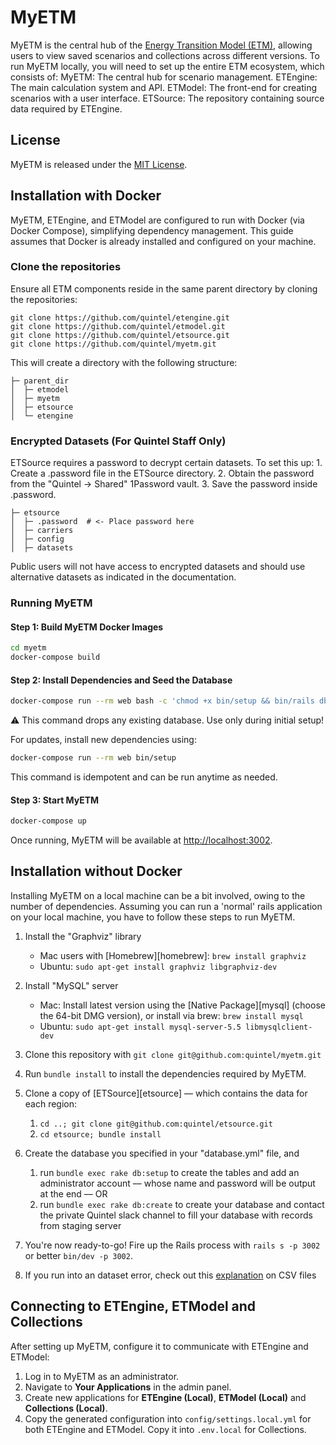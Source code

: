 # MyETM

MyETM is the central hub of the [Energy Transition Model (ETM)](http://energytransitionmodel.com), allowing users to view saved scenarios and collections across different versions.
To run MyETM locally, you will need to set up the entire ETM ecosystem, which consists of:
    MyETM: The central hub for scenario management.
    ETEngine: The main calculation system and API.
    ETModel: The front-end for creating scenarios with a user interface.
    ETSource: The repository containing source data required by ETEngine.

## License

MyETM is released under the [MIT License](LICENSE.txt).

## Installation with Docker

MyETM, ETEngine, and ETModel are configured to run with Docker (via Docker Compose), simplifying
dependency management. This guide assumes that Docker is already installed and configured on your machine.

### Clone the repositories

Ensure all ETM components reside in the same parent directory by cloning the repositories:
```
git clone https://github.com/quintel/etengine.git
git clone https://github.com/quintel/etmodel.git
git clone https://github.com/quintel/etsource.git
git clone https://github.com/quintel/myetm.git
```

This will create a directory with the following structure:
```
├─ parent_dir
│  ├─ etmodel
│  ├─ myetm
│  ├─ etsource
│  └─ etengine
```

### Encrypted Datasets (For Quintel Staff Only)

ETSource requires a password to decrypt certain datasets. To set this up:
    1. Create a .password file in the ETSource directory.
    2. Obtain the password from the "Quintel → Shared" 1Password vault.
    3. Save the password inside .password.

```
├─ etsource
│  ├─ .password  # <- Place password here
│  ├─ carriers
│  ├─ config
│  ├─ datasets
```

Public users will not have access to encrypted datasets and should use alternative datasets as indicated in the documentation.

### Running MyETM

#### Step 1: Build MyETM Docker Images
```sh
cd myetm
docker-compose build
```

#### Step 2: Install Dependencies and Seed the Database
```sh
docker-compose run --rm web bash -c 'chmod +x bin/setup && bin/rails db:drop && bin/setup'
```
⚠️ This command drops any existing database. Use only during initial setup!

For updates, install new dependencies using:
```sh
docker-compose run --rm web bin/setup
```
This command is idempotent and can be run anytime as needed.

#### Step 3: Start MyETM
```sh
docker-compose up
```
Once running, MyETM will be available at [http://localhost:3002](http://localhost:3002).

## Installation without Docker

Installing MyETM on a local machine can be a bit involved, owing to the
number of dependencies. Assuming you can run a 'normal' rails application on your local machine,
you have to follow these steps to run MyETM.

1. Install the "Graphviz" library
   * Mac users with [Homebrew][homebrew]: `brew install graphviz`
   * Ubuntu: `sudo apt-get install graphviz libgraphviz-dev`

2. Install "MySQL" server
   * Mac: Install latest version using the [Native Package][mysql] (choose the 64-bit DMG version), or install via brew: `brew install mysql`
   * Ubuntu: `sudo apt-get install mysql-server-5.5 libmysqlclient-dev`

3. Clone this repository with `git clone git@github.com:quintel/myetm.git`

4. Run `bundle install` to install the dependencies required by MyETM.

5. Clone a copy of [ETSource][etsource] –– which contains the data for each
   region:
   1. `cd ..; git clone git@github.com:quintel/etsource.git`
   2. `cd etsource; bundle install`

6. Create the database you specified in your "database.yml" file, and
   1. run `bundle exec rake db:setup` to create the tables and add an
      administrator account –– whose name and password will be output at the end –– OR
   2. run `bundle exec rake db:create` to create your database and
      contact the private Quintel slack channel to fill your database with records from staging server

7. You're now ready-to-go! Fire up the Rails process with `rails s -p 3002` or better `bin/dev -p 3002`.

8. If you run into an dataset error, check out this
   [explanation](https://github.com/quintel/etsource#csv-documents "Explanation on etsource CSV files") on CSV files


## Connecting to ETEngine, ETModel and Collections
After setting up MyETM, configure it to communicate with ETEngine and ETModel:
1. Log in to MyETM as an administrator.
2. Navigate to **Your Applications** in the admin panel.
3. Create new applications for **ETEngine (Local)**, **ETModel (Local)** and **Collections (Local)**.
4. Copy the generated configuration into `config/settings.local.yml` for both ETEngine and ETModel.
   Copy it into `.env.local` for Collections.
